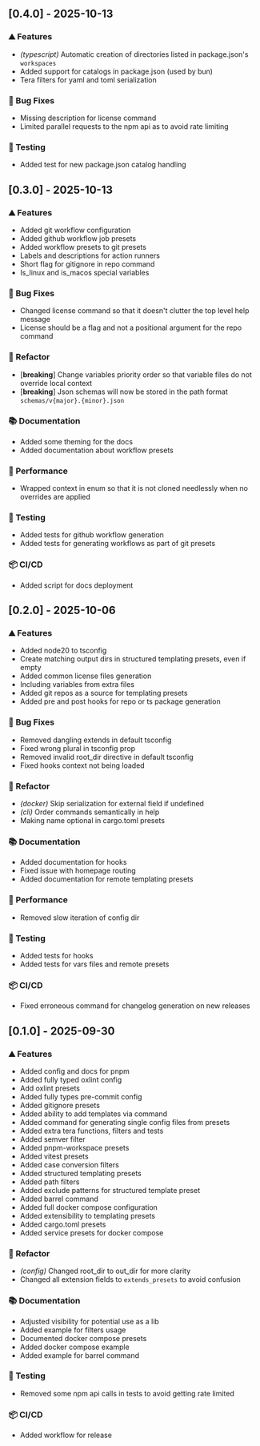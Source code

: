 ## [0.4.0] - 2025-10-13

### ⛰️  Features

- *(typescript)* Automatic creation of directories listed in package.json's `workspaces`
- Added support for catalogs in package.json (used by bun)
- Tera filters for yaml and toml serialization

### 🐛 Bug Fixes

- Missing description for license command
- Limited parallel requests to the npm api as to avoid rate limiting

### 🧪 Testing

- Added test for new package.json catalog handling
## [0.3.0] - 2025-10-13

### ⛰️  Features

- Added git workflow configuration
- Added github workflow job presets
- Added workflow presets to git presets
- Labels and descriptions for action runners
- Short flag for gitignore in repo command
- Is_linux and is_macos special variables

### 🐛 Bug Fixes

- Changed license command so that it doesn't clutter the top level help message
- License should be a flag and not a positional argument for the repo command

### 🚜 Refactor

- [**breaking**] Change variables priority order so that variable files do not override local context
- [**breaking**] Json schemas will now be stored in the path format `schemas/v{major}.{minor}.json`

### 📚 Documentation

- Added some theming for the docs
- Added documentation about workflow presets

### 🚀 Performance

- Wrapped context in enum so that it is not cloned needlessly when no overrides are applied

### 🧪 Testing

- Added tests for github workflow generation
- Added tests for generating workflows as part of git presets

### 📦 CI/CD

- Added script for docs deployment
## [0.2.0] - 2025-10-06

### ⛰️  Features

- Added node20 to tsconfig
- Create matching output dirs in structured templating presets, even if empty
- Added common license files generation
- Including variables from extra files
- Added git repos as a source for templating presets
- Added pre and post hooks for repo or ts package generation

### 🐛 Bug Fixes

- Removed dangling extends in default tsconfig
- Fixed wrong plural in tsconfig prop
- Removed invalid root_dir directive in default tsconfig
- Fixed hooks context not being loaded

### 🚜 Refactor

- *(docker)* Skip serialization for external field if undefined
- *(cli)* Order commands semantically in help
- Making name optional in cargo.toml presets

### 📚 Documentation

- Added documentation for hooks
- Fixed issue with homepage routing
- Added documentation for remote templating presets

### 🚀 Performance

- Removed slow iteration of config dir

### 🧪 Testing

- Added tests for hooks
- Added tests for vars files and remote presets

### 📦 CI/CD

- Fixed erroneous command for changelog generation on new releases
## [0.1.0] - 2025-09-30

### ⛰️  Features

- Added config and docs for pnpm
- Added fully typed oxlint config
- Add oxlint presets
- Added fully types pre-commit config
- Added gitignore presets
- Added ability to add templates via command
- Added command for generating single config files from presets
- Added extra tera functions, filters and tests
- Added semver filter
- Added pnpm-workspace presets
- Added vitest presets
- Added case conversion filters
- Added structured templating presets
- Added path filters
- Added exclude patterns for structured template preset
- Added barrel command
- Added full docker compose configuration
- Added extensibility to templating presets
- Added cargo.toml presets
- Added service presets for docker compose

### 🚜 Refactor

- *(config)* Changed root_dir to out_dir for more clarity
- Changed all extension fields to `extends_presets` to avoid confusion

### 📚 Documentation

- Adjusted visibility for potential use as a lib
- Added example for filters usage
- Documented docker compose presets
- Added docker compose example
- Added example for barrel command

### 🧪 Testing

- Removed some npm api calls in tests to avoid getting rate limited

### 📦 CI/CD

- Added workflow for release
